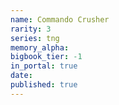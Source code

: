 ```yaml
---
name: Commando Crusher
rarity: 3
series: tng
memory_alpha:
bigbook_tier: -1
in_portal: true
date:
published: true
---
```



